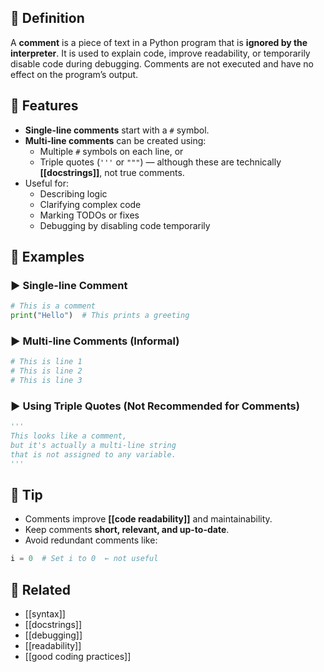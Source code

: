 ## 🧾 Definition
A **comment** is a piece of text in a Python program that is **ignored by the interpreter**. It is used to explain code, improve readability, or temporarily disable code during debugging. Comments are not executed and have no effect on the program’s output.

## 🧩 Features
- **Single-line comments** start with a `#` symbol.
- **Multi-line comments** can be created using:
  - Multiple `#` symbols on each line, or
  - Triple quotes (`'''` or `"""`) — although these are technically **[[docstrings]]**, not true comments.
- Useful for:
  - Describing logic
  - Clarifying complex code
  - Marking TODOs or fixes
  - Debugging by disabling code temporarily

## 🧪 Examples

### ▶️ Single-line Comment
```python
# This is a comment
print("Hello")  # This prints a greeting
```

### ▶️ Multi-line Comments (Informal)
```python
# This is line 1
# This is line 2
# This is line 3
```

### ▶️ Using Triple Quotes (Not Recommended for Comments)
```python
'''
This looks like a comment,
but it's actually a multi-line string
that is not assigned to any variable.
'''
```

## 🧠 Tip
- Comments improve **[[code readability]]** and maintainability.
- Keep comments **short, relevant, and up-to-date**.
- Avoid redundant comments like:
```python
i = 0  # Set i to 0  ← not useful
```

## 🔗 Related
- [[syntax]]
- [[docstrings]]
- [[debugging]]
- [[readability]]
- [[good coding practices]]